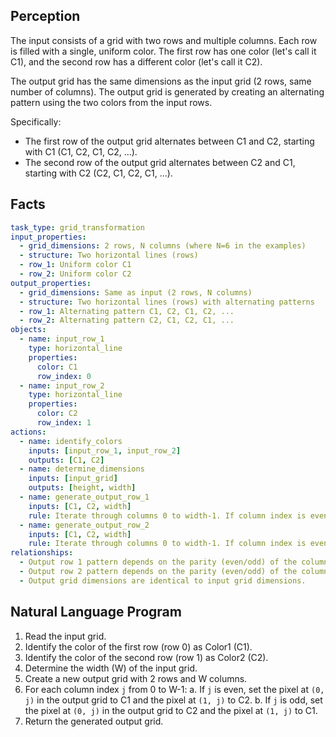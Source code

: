 ## Perception

The input consists of a grid with two rows and multiple columns. Each row is filled with a single, uniform color. The first row has one color (let's call it C1), and the second row has a different color (let's call it C2).

The output grid has the same dimensions as the input grid (2 rows, same number of columns). The output grid is generated by creating an alternating pattern using the two colors from the input rows.

Specifically:
- The first row of the output grid alternates between C1 and C2, starting with C1 (C1, C2, C1, C2, ...).
- The second row of the output grid alternates between C2 and C1, starting with C2 (C2, C1, C2, C1, ...).

## Facts


```yaml
task_type: grid_transformation
input_properties:
  - grid_dimensions: 2 rows, N columns (where N=6 in the examples)
  - structure: Two horizontal lines (rows)
  - row_1: Uniform color C1
  - row_2: Uniform color C2
output_properties:
  - grid_dimensions: Same as input (2 rows, N columns)
  - structure: Two horizontal lines (rows) with alternating patterns
  - row_1: Alternating pattern C1, C2, C1, C2, ...
  - row_2: Alternating pattern C2, C1, C2, C1, ...
objects:
  - name: input_row_1
    type: horizontal_line
    properties:
      color: C1
      row_index: 0
  - name: input_row_2
    type: horizontal_line
    properties:
      color: C2
      row_index: 1
actions:
  - name: identify_colors
    inputs: [input_row_1, input_row_2]
    outputs: [C1, C2]
  - name: determine_dimensions
    inputs: [input_grid]
    outputs: [height, width]
  - name: generate_output_row_1
    inputs: [C1, C2, width]
    rule: Iterate through columns 0 to width-1. If column index is even, use C1; if odd, use C2.
  - name: generate_output_row_2
    inputs: [C1, C2, width]
    rule: Iterate through columns 0 to width-1. If column index is even, use C2; if odd, use C1.
relationships:
  - Output row 1 pattern depends on the parity (even/odd) of the column index and uses C1 for even indices and C2 for odd indices.
  - Output row 2 pattern depends on the parity (even/odd) of the column index and uses C2 for even indices and C1 for odd indices.
  - Output grid dimensions are identical to input grid dimensions.
```


## Natural Language Program

1.  Read the input grid.
2.  Identify the color of the first row (row 0) as Color1 (C1).
3.  Identify the color of the second row (row 1) as Color2 (C2).
4.  Determine the width (W) of the input grid.
5.  Create a new output grid with 2 rows and W columns.
6.  For each column index `j` from 0 to W-1:
    a.  If `j` is even, set the pixel at `(0, j)` in the output grid to C1 and the pixel at `(1, j)` to C2.
    b.  If `j` is odd, set the pixel at `(0, j)` in the output grid to C2 and the pixel at `(1, j)` to C1.
7.  Return the generated output grid.